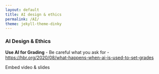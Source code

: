 ```yaml
---
layout: default
title: AI design & ethics
permalink: /AI/
theme: jekyll-theme-dinky
---
```


### AI Design & Ethics

**Use AI for Grading** - Be careful what you ask for - https://hbr.org/2020/08/what-happens-when-ai-is-used-to-set-grades

Embed video & slides
